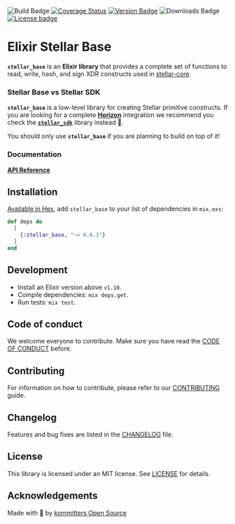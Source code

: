 ![Build Badge](https://img.shields.io/github/workflow/status/kommitters/stellar_base/StellarBase%20CI/main?style=for-the-badge)
[![Coverage Status](https://img.shields.io/coveralls/github/kommitters/stellar_base?style=for-the-badge)](https://coveralls.io/github/kommitters/stellar_base)
[![Version Badge](https://img.shields.io/hexpm/v/stellar_base?style=for-the-badge)](https://hexdocs.pm/stellar_base)
![Downloads Badge](https://img.shields.io/hexpm/dt/stellar_base?style=for-the-badge)
[![License badge](https://img.shields.io/hexpm/l/stellar_base.svg?style=for-the-badge)](https://github.com/kommitters/stellar_base/blob/main/LICENSE.md)

# Elixir Stellar Base

**`stellar_base`** is an **Elixir library** that provides a complete set of functions to read, write, hash, and sign XDR constructs used in [stellar-core][stellar-core].

### Stellar Base vs Stellar SDK
**`stellar_base`** is a low-level library for creating Stellar primitive constructs. If you are looking for a complete [**Horizon**][stellar-horizon] integration we recommend you check the [**`stellar_sdk`**][sdk] library instead 🙌.

You should only use **`stellar_base`** if you are planning to build on top of it!

### Documentation
[**API Reference**][api-reference]

## Installation
[Available in Hex][hex], add `stellar_base` to your list of dependencies in `mix.exs`:

```elixir
def deps do
  [
    {:stellar_base, "~> 0.6.1"}
  ]
end
```

## Development
* Install an Elixir version above `v1.10`.
* Compile dependencies: `mix deps.get`.
* Run tests: `mix test`.

## Code of conduct
We welcome everyone to contribute. Make sure you have read the [CODE OF CONDUCT][coc] before.

## Contributing
For information on how to contribute, please refer to our [CONTRIBUTING][contributing] guide.

## Changelog
Features and bug fixes are listed in the [CHANGELOG][changelog] file.

## License
This library is licensed under an MIT license. See [LICENSE][license] for details.

## Acknowledgements
Made with 💙 by [kommitters Open Source](https://kommit.co)

[license]: https://github.com/kommitters/stellar_base/blob/main/LICENSE.md
[coc]: https://github.com/kommitters/stellar_base/blob/main/CODE_OF_CONDUCT.md
[changelog]: https://github.com/kommitters/stellar_base/blob/main/CHANGELOG.md
[contributing]: https://github.com/kommitters/stellar_base/blob/main/CONTRIBUTING.md
[base]: https://github.com/kommitters/stellar_base
[sdk]: https://github.com/kommitters/stellar_sdk
[hex]: https://hex.pm/packages/stellar_base
[stellar-core]: https://github.com/stellar/stellar-core
[stellar-horizon]: https://developers.stellar.org/api/introduction/
[api-reference]: https://hexdocs.pm/stellar_base/api-reference.html#content

